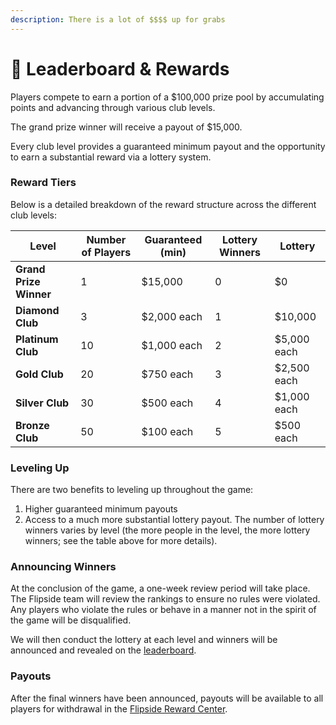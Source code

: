 ```yaml
---
description: There is a lot of $$$$ up for grabs
---
```


# 🥇 Leaderboard & Rewards

Players compete to earn a portion of a $100,000 prize pool by accumulating points and advancing through various club levels.&#x20;

The grand prize winner will receive a payout of $15,000.

Every club level provides a guaranteed minimum payout and the opportunity to earn a substantial reward via a lottery system.

### Reward Tiers

Below is a detailed breakdown of the reward structure across the different club levels:

| Level                  | Number of Players | Guaranteed (min) | Lottery Winners | Lottery     |
| ---------------------- | ----------------- | ---------------- | --------------- | ----------- |
| **Grand Prize Winner** | 1                 | $15,000          | 0               | $0          |
| **Diamond Club**       | 3                 | $2,000 each      | 1               | $10,000     |
| **Platinum Club**      | 10                | $1,000 each      | 2               | $5,000 each |
| **Gold Club**          | 20                | $750 each        | 3               | $2,500 each |
| **Silver Club**        | 30                | $500 each        | 4               | $1,000 each |
| **Bronze Club**        | 50                | $100 each        | 5               | $500 each   |

### Leveling Up

There are two benefits to leveling up throughout the game:

1. Higher guaranteed minimum payouts
2. Access to a much more substantial lottery payout. The number of lottery winners varies by level (the more people in the level, the more lottery winners; see the table above for more details).

### Announcing Winners

At the conclusion of the game, a one-week review period will take place. The Flipside team will review the rankings to ensure no rules were violated. Any players who violate the rules or behave in a manner not in the spirit of the game will be disqualified.&#x20;

We will then conduct the lottery at each level and winners will be announced and revealed on the [leaderboard](https://flipsidecrypto.xyz/grail/aptos/s1/leaderboard).&#x20;

### Payouts

After the final winners have been announced, payouts will be available to all players for withdrawal in the [Flipside Reward Center](https://flipsidecrypto.xyz/earn).&#x20;
